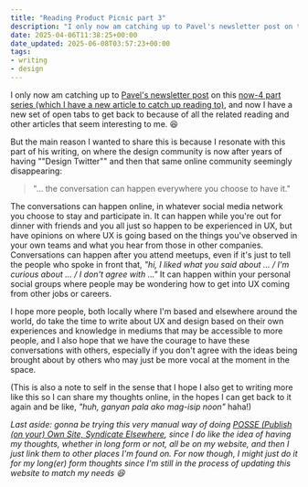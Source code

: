 ```yaml
---
title: "Reading Product Picnic part 3"
description: "I only now am catching up to Pavel's newsletter post on this (which I have a new article to catch up reading to), and now I have a new set of open tabs to get back to because of all the related reading and other articles that seem interesting to me."
date: 2025-04-06T11:38:25+00:00
date_updated: 2025-06-08T03:57:23+00:00
tags: 
- writing
- design
---
```


I only now am catching up to [Pavel's newsletter post](https://productpicnic.beehiiv.com/p/design-is-a-leadership-skill-why-design-goes-wrong-and-how-to-set-it-right-part-3) on this [now-4 part series (which I have a new article to catch up reading to)](https://productpicnic.beehiiv.com/p/design-without-feedback-is-theater-why-design-goes-wrong-and-how-to-set-it-right-part-4), and now I have a new set of open tabs to get back to because of all the related reading and other articles that seem interesting to me. 😆

But the main reason I wanted to share this is because I resonate with this part of his writing, on where the design community is now after years of having ""Design Twitter"" and then that same online community seemingly disappearing:

> "... the conversation can happen everywhere you choose to have it."

The conversations can happen online, in whatever social media network you choose to stay and participate in. It can happen while you're out for dinner with friends and you all just so happen to be experienced in UX, but have opinions on where UX is going based on the things you've observed in your own teams and what you hear from those in other companies. Conversations can happen after you attend meetups, even if it's just to tell the people who spoke in front that, _"hi, I liked what you said about ... / I'm curious about ... / I don't agree with ..."_ It can happen within your personal social groups where people may be wondering how to get into UX coming from other jobs or careers. 

I hope more people, both locally where I'm based and elsewhere around the world, do take the time to write about UX and design based on their own experiences and knowledge in mediums that may be accessible to more people, and I also hope that we have the courage to have these conversations with others, especially if you don't agree with the ideas being brought about by others who may just be more vocal at the moment in the space.

(This is also a note to self in the sense that I hope I also get to writing more like this so I can share my thoughts online, in the hopes I can get back to it again and be like, _"huh, ganyan pala ako mag-isip noon"_ haha!)

_Last aside: gonna be trying this very manual way of doing [POSSE (Publish (on your) Own Site, Syndicate Elsewhere](https://indieweb.org/POSSE), since I do like the idea of having my thoughts, whether in long form or not, all be on my website, and then I just link them to other places I'm found on. For now though, I might just do it for my long(er) form thoughts since I'm still in the process of updating this website to match my needs 😆_